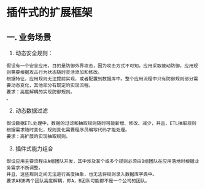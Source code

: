# 插件式的扩展框架
## 一. 业务场景
1. 动态安全规则：
```text
假设有一个安全应用，目的是防御外界攻击，因为攻击方式不可知，应用采取被动防御，应用规则需要根据攻击行为状态随时灵活添加和修改。
根据特征，应用规则无法提前实现，或者配置到数据库中。整个应用流程中只有防御规则部分需要动态变化，其他部分有既定的实现流程。
要求：高度解耦的实现防御规则。
。
```

2. 动态数据过滤
```text
假设数据ETL处理中，数据的过滤和抽取规则随时可能新增、修改、减少，并且，ETL抽取规则根据需求随时变化，规则变化需要程序员编写代码才能处理。
要求：高扩展的实现抽取规则。
```

3. 插件式能力组合
```text
假设应用主要流程由A组团队开发，其中涉及某个或多个规则必须由B组团队在应用落地时根据业务需求不断调整。
并且，这些规则之间无法进行高度抽象，也无法将规则录入数据库字典中。
要求A和B两个团队高度解耦，即A，B团队可能都不是一个公司的团队。
```